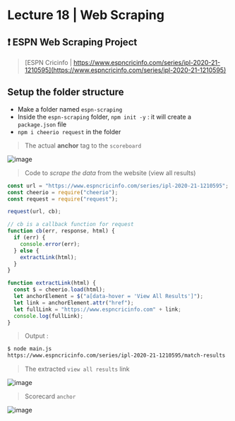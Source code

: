 # Lecture 18 | Web Scraping

## :exclamation: ESPN Web Scraping Project

> [ESPN Cricinfo | https://www.espncricinfo.com/series/ipl-2020-21-1210595](https://www.espncricinfo.com/series/ipl-2020-21-1210595)

## Setup the folder structure

- Make a folder named `espn-scraping`
- Inside the `espn-scraping` folder, `npm init -y` : it will create a `package.json` file
- `npm i cheerio request` in the folder

> The actual **anchor** tag to the `scoreboard`

![image](https://user-images.githubusercontent.com/28717686/152389641-042f659f-9878-46a5-954b-ad1047d568f0.png)

> Code to _scrape the data_ from the website (view all results)

```js
const url = "https://www.espncricinfo.com/series/ipl-2020-21-1210595";
const cheerio = require("cheerio");
const request = require("request");

request(url, cb);

// cb is a callback function for request
function cb(err, response, html) {
  if (err) {
    console.error(err);
  } else {
    extractLink(html);
  }
}

function extractLink(html) {
  const $ = cheerio.load(html);
  let anchorElement = $("a[data-hover = 'View All Results']");
  let link = anchorElement.attr("href");
  let fullLink = "https://www.espncricinfo.com" + link;
  console.log(fullLink);
}
```

> Output :

```bash
$ node main.js
https://www.espncricinfo.com/series/ipl-2020-21-1210595/match-results
```

> The extracted `view all results` link

![image](https://user-images.githubusercontent.com/28717686/152388695-87532d94-e7e3-49b6-ac4c-649546b9d935.png)



> Scorecard `anchor`

![image](https://user-images.githubusercontent.com/28717686/152393627-061ae12e-23f4-4736-81d8-cf31b1a98a01.png)

